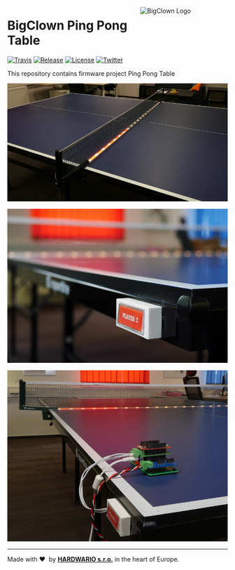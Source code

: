 <a href="https://www.bigclown.com/"><img src="https://bigclown.sirv.com/logo.png" width="200" height="59" alt="BigClown Logo" align="right"></a>

# BigClown Ping Pong Table

[![Travis](https://img.shields.io/travis/bigclownlabs/bcf-ping-pong-table/master.svg)](https://travis-ci.org/bigclownlabs/bcf-ping-pong-table)
[![Release](https://img.shields.io/github/release/bigclownlabs/bcf-ping-pong-table.svg)](https://github.com/bigclownlabs/bcf-ping-pong-table/releases)
[![License](https://img.shields.io/github/license/bigclownlabs/bcf-ping-pong-table.svg)](https://github.com/bigclownlabs/bcf-ping-pong-table/blob/master/LICENSE)
[![Twitter](https://img.shields.io/twitter/follow/BigClownLabs.svg?style=social&label=Follow)](https://twitter.com/BigClownLabs)

This repository contains firmware project Ping Pong Table

![](images/table.jpg)

![](images/table-button.jpg)

![](images/table-node.jpg)

---

Made with &#x2764;&nbsp; by [**HARDWARIO s.r.o.**](https://www.hardwario.com/) in the heart of Europe.
